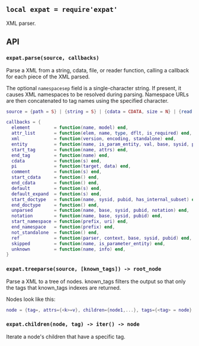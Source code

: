 
## `local expat = require'expat'`

XML parser.

## API

### `expat.parse(source, callbacks)`

Parse a XML from a string, cdata, file, or reader function, calling a callback
for each piece of the XML parsed.

The optional `namespacesep` field is a single-character string. If present,
it causes XML namespaces to be resolved during parsing. Namespace URLs are
then concatenated to tag names using the specified character.

```lua
source = {path = S} | {string = S} | {cdata = CDATA, size = N} | {read = read_function} & {[namespacesep=S]}

callbacks = {
  element         = function(name, model) end,
  attr_list       = function(elem, name, type, dflt, is_required) end,
  xml             = function(version, encoding, standalone) end,
  entity          = function(name, is_param_entity, val, base, sysid, pubid, notation) end,
  start_tag       = function(name, attrs) end,
  end_tag         = function(name) end,
  cdata           = function(s) end,
  pi              = function(target, data) end,
  comment         = function(s) end,
  start_cdata     = function() end,
  end_cdata       = function() end,
  default         = function(s) end,
  default_expand  = function(s) end,
  start_doctype   = function(name, sysid, pubid, has_internal_subset) end,
  end_doctype     = function() end,
  unparsed        = function(name, base, sysid, pubid, notation) end,
  notation        = function(name, base, sysid, pubid) end,
  start_namespace = function(prefix, uri) end,
  end_namespace   = function(prefix) end,
  not_standalone  = function() end,
  ref             = function(parser, context, base, sysid, pubid) end,
  skipped         = function(name, is_parameter_entity) end,
  unknown         = function(name, info) end,
}
```

### `expat.treeparse(source, [known_tags]) -> root_node`

Parse a XML to a tree of nodes. known_tags filters the output so that only
the tags that known_tags indexes are returned.

Nodes look like this:

```lua
node = {tag=, attrs={<k>=v}, children={node1,...}, tags={<tag> = node}, cdata=, parent=}
```

### `expat.children(node, tag) -> iter() -> node`

Iterate a node's children that have a specific tag.
